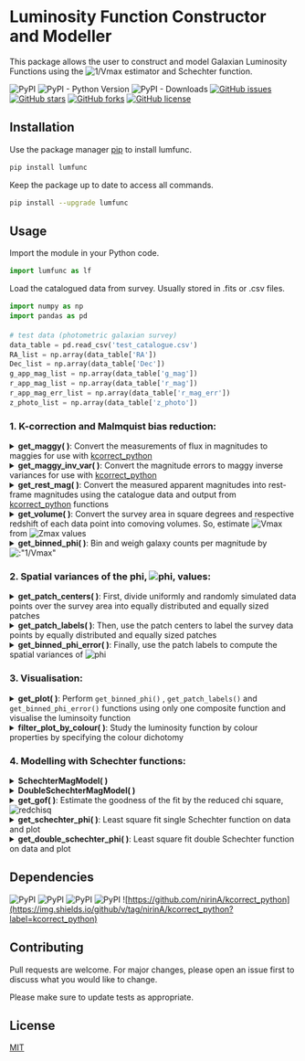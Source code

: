 # Luminosity Function Constructor and Modeller

This package allows the user to construct and model Galaxian Luminosity Functions using the ![1/Vmax](https://render.githubusercontent.com/render/math?math=\frac{1}{V_{max}} ) estimator and Schechter function. 

![PyPI](https://img.shields.io/pypi/v/lumfunc?color=sucess)    ![PyPI - Python Version](https://img.shields.io/pypi/pyversions/lumfunc)    ![PyPI - Downloads](https://img.shields.io/pypi/dm/lumfunc?color=blue&label=downloads%20%E2%AC%87)    [![GitHub issues](https://img.shields.io/github/issues/manasveesaraf/lumfunc)](https://github.com/manasveesaraf/lumfunc/issues)    [![GitHub stars](https://img.shields.io/github/stars/manasveesaraf/lumfunc)](https://github.com/manasveesaraf/lumfunc/stargazers)    [![GitHub forks](https://img.shields.io/github/forks/manasveesaraf/lumfunc)](https://github.com/manasveesaraf/lumfunc/network)    [![GitHub license](https://img.shields.io/github/license/manasveesaraf/lumfunc)](https://github.com/manasveesaraf/lumfunc/blob/master/LICENSE)

## Installation

Use the package manager [pip](https://pypi.org/project/lumfunc/) to install lumfunc.

```bash
pip install lumfunc
```
Keep the package up to date to access all commands. 

```bash
pip install --upgrade lumfunc
```

## Usage

Import the module in your Python code.

```python
import lumfunc as lf
```
Load the catalogued data from survey. Usually stored in .fits or .csv files.

```python
import numpy as np
import pandas as pd

# test data (photometric galaxian survey)
data_table = pd.read_csv('test_catalogue.csv')
RA_list = np.array(data_table['RA'])
Dec_list = np.array(data_table['Dec'])
g_app_mag_list = np.array(data_table['g_mag'])
r_app_mag_list = np.array(data_table['r_mag'])
r_app_mag_err_list = np.array(data_table['r_mag_err'])
z_photo_list = np.array(data_table['z_photo'])
```


### 1. K-correction and Malmquist bias reduction:

<details><summary><b>get_maggy( )</b>: Convert the measurements of flux in magnitudes to maggies for use with <a href="https://github.com/nirinA/kcorrect_python">kcorrect_python</a></summary>
<p>

Return maggies from magnitudes.

```python
r_maggies_list = lf.get_maggy(r_app_mag_list) 
print(r_maggies_list[0:4])
# returns 
# [2.17126084e-08 1.88972757e-08 9.39864400e-09 3.74726494e-08]

# rudimentarily:
r_maggies_result = lf.get_maggy(np.array([19.15822, 19.309002, 20.067337, 18.565714]))
print(r_maggies_result[0:4])
# returns
# [2.17126084e-08 1.88972757e-08 9.39864400e-09 3.74726494e-08]
```

</p>
</details>

<details><summary><b>get_maggy_inv_var( )</b>: Convert the magnitude errors to maggy inverse variances for use with <a href="https://github.com/nirinA/kcorrect_python">kcorrect_python</a></summary>
<p>

Return maggy inverse variances from maggies and magnitude errors.

```python
r_maggy_inv_var_list = lf.get_maggy_inv_var(r_maggies_list, r_app_mag_err_list)
print(r_maggy_inv_var_list[0:4])
# returns 
# [2.61353653e+20 2.21539925e+20 2.63295704e+20 1.52030876e+20]

# rudimentarily:
r_maggy_inv_var_result = lf.get_maggy_inv_var(
    np.array([2.17126084e-08, 1.88972757e-08, 9.39864400e-09, 3.74726494e-08]),
    np.array([0.00309313, 0.0038601, 0.0071193, 0.00234987]))
print(r_maggy_inv_var_result[0:4])
# returns
# [2.61353484e+20 2.21540499e+20 2.63295631e+20 1.52031005e+20]
```

</p>
</details>

<details><summary><b>get_rest_mag( )</b>: Convert the measured apparent magnitudes into rest-frame magnitudes using the catalogue data and output from <a href="https://github.com/nirinA/kcorrect_python">kcorrect_python</a> functions</summary>
<p>
    
Load maggy ratios output file from <a href="https://github.com/nirinA/kcorrect_python">kcorrect_python</a>.

```python
r_maggy_ratios_table = pd.read_csv('rest_maggy_ratios_r_ugriz_test.csv', delimiter=' ')
r_maggy_ratio_list = np.array(r_maggy_ratios_table['maggy_ratio'])
```    
Return rest-frame magnitudes from the apparent magnitudes, redshifts and maggy ratios.

```python
r_rest_mag_list = lf.get_rest_mag(z_photo_list, r_app_mag_list, r_maggy_ratio_list)
print(r_rest_mag_list[0:4])
# returns 
# [-22.51871096 -20.36706085 -23.67084707 -23.68118244]

# rudimentarily:
r_rest_mag_result = lf.get_rest_mag(np.array([0.34, 0.17, 0.61, 0.41]),
                                  np.array([19.15822, 19.309002, 20.067337, 18.565714]),
                                  np.array([0.69938735, 0.90226577, 0.43780755, 0.59193305]))
print(r_rest_mag_result[0:4])
# returns
# [-22.50048221 -20.3671756  -23.61190369 -23.75133512]
```

</p>
</details>

<details><summary><b>get_volume( )</b>: Convert the survey area in square degrees and respective redshift of each data point into comoving volumes. So, estimate <img src="https://render.githubusercontent.com/render/math?math={V_{max}}" alt="Vmax" /> from <img src = "https://render.githubusercontent.com/render/math?math={z_{max}}" alt="Zmax" /> values</summary>
<p>

Load the ![zmax](https://render.githubusercontent.com/render/math?math=z_{max} ) file.

```python
zmax_table = pd.read_csv('test_zmax.csv', delimiter=' ')
z_max_list = np.array(zmax_table['zmax'])
```

Return comoving volume from the survey area and redshifts.

```python
survey_area = 2.5 #sq. degrees
Vmax_list = lf.get_volume(survey_area, z_max_list)
print(Vmax_list[:4])
# returns 
# [1756716.17055371  178625.22629838 2447025.53293128 2287569.94863823]

# rudimentarily:
Vmax_result = lf.get_volume(2.5, np.array([0.50523681, 0.21884399, 0.57489149, 0.55985663]))
print(Vmax_result[:4])
# returns
# [1756716.14012229  178625.22858948 2447025.55434235 2287569.98290078]
```

</p>
</details>

<details><summary><b>get_binned_phi( )</b>: Bin and weigh galaxy counts per magnitude by <img src="https://render.githubusercontent.com/render/math?math=\frac{1}{V_{max}}" alt=:"1/Vmax"></summary>
<p>

Return M, M errors and phi from the rest-frame magnitudes,  ![Vmax](https://render.githubusercontent.com/render/math?math=V_{max} ) values and number of bins.
    
```python
n_bins = 10
M_list, M_err_list, phi_list = lf.get_binned_phi(r_rest_mag_list, Vmax_list, n_bins)
print(M_list)
# returns
# [-24.62894309 -23.40451281 -22.18008254 -20.95565226 -19.73122199
#  -18.50679171 -17.28236144 -16.05793116 -14.83350089 -13.60907061]
print(M_err_list)
# returns
# [0.61221514 0.61221514 0.61221514 0.61221514 0.61221514 0.61221514
#  0.61221514 0.61221514 0.61221514 0.61221514]
print(phi_list)
# returns 
# [2.90491673e+02 2.65797786e+02 9.55747321e-05 2.54944447e-04
#  6.24753189e-04 1.07591651e-03 1.91052839e-03 5.62455612e-03
#  3.86037842e-03 6.41768497e-02]

# OR a rudimentarily example:
M_result, M_err_result, phi_result = lf.get_binned_phi(
    np.array([-23, -21, -19, -22, -23, -23, -22, -23, -22, -22, -19, -21]),
    np.array([
        8e+08, 2e+08, 2e+07, 3e+08, 6e+08, 6e+08, 4e+08, 7e+08, 5e+08, 6e+08,
        7e+06, 1e+08
    ]), 4)
print(M_result)
# returns 
# [-22.5 -21.5 -20.5 -19.5]
print(M_err_result)
# returns 
# [0.5 0.5 0.5 0.5]
print(phi_result)
# returns
# [1.06411667e-08 1.02900000e-08 0.00000000e+00 1.32300000e-07]
```

</p>
</details>


### 2. Spatial variances of the phi, <img src="https://render.githubusercontent.com/render/math?math=\phi" alt="phi">, values:

<details><summary><b>get_patch_centers( )</b>: First, divide uniformly and randomly simulated data points over the survey area into equally distributed and equally sized patches</summary>
<p>
Load RA and Dec from uniformly distributed catalogue.

```python
uniform_data_table = pd.read_csv('test_uniform_catalogue.csv')
uniform_RA_list = np.array(uniform_data_table['uniform_RA'])
uniform_Dec_list = np.array(uniform_data_table['uniform_Dec'])
```
    
Return patch centers as (RA, Dec) from the uniform RA, Dec and number of patches.

```python
n_patches = 10
centers_guesses = lf.get_patch_centers(uniform_RA_list,
                     uniform_Dec_list,
                     n_patches,
                     survey='kids',
                     max_iterations=int(100),
                     tolerance=1.0e-2)
```

</p>
</details>

<details><summary><b>get_patch_labels( )</b>: Then, use the patch centers to label the survey data points by equally distributed and equally sized patches</summary>
<p>

Load patch center guesses from file.

```python
ugriz_test_patch_centers_file_path = 'patch_centers_tol0.01_ugriz_test.csv'
centers_table = np.genfromtxt(ugriz_test_patch_centers_file_path, delimiter=' ')
ra_guesses = centers_table[ : , 0]
dec_guesses = centers_table[ : , 1]
ugriz_test_patch_centers_guesses = np.column_stack((ra_guesses, dec_guesses))
```

Return patch labels for each data point from RA, Dec, number of patches and patch center guesses.

```python
labels = lf.get_patch_labels(RA_list,
                             Dec_list,
                             n_patches,
                             ugriz_test_patch_centers_guesses,
                             survey='kids',
                             numba_installed=True,
                             plot_savename='test_patches.png')

print(labels[0:4])
# returns
# [1 3 5 6]

# displays plot
```

![get_patch_labels](https://raw.githubusercontent.com/manasveesaraf/lumfunc/master/test/test_patches.png)

</p>
</details>

<details><summary><b>get_binned_phi_error( )</b>: Finally, use the patch labels to compute the spatial variances of <img src="https://render.githubusercontent.com/render/math?math=\phi" alt="phi"> </summary>
<p>

Return error on phi from rest-frame magnitude, maximum observed volume, labels, number of patches and number of bins.

```python
phi_err_list = lf.get_binned_phi_error(r_rest_mag_list, Vmax_list, labels, n_patches, n_bins)
print(phi_err_list)
# returns
# [8.10939765e+02 6.07817000e+02 4.36417469e-05 1.97040124e-04
#  5.48618065e-04 4.65431861e-04 5.77332857e-04 4.59036072e-03
#  2.21037277e-03 1.64362438e-01]
```

</p>
</details>


### 3. Visualisation:

<details><summary><b>get_plot( )</b>: Perform <code>get_binned_phi()</code> , <code>get_patch_labels()</code> and <code>get_binned_phi_error()</code> functions using only one composite function and visualise the luminsoity function</summary>
<p>

Plot the ![1/Vmax](https://render.githubusercontent.com/render/math?math=\frac{1}{V_{max}} ) weighted luminosity function, binned by magnitude.

```python
plot_M_list, plot_M_err_list, plot_phi_list, plot_phi_err_list = lf.get_plot(
    r_rest_mag_list,
    Vmax_list,
    n_bins,
    RA_list,
    Dec_list,
    n_patches,
    ugriz_test_patch_centers_guesses,
    survey='kids',
    numba_installed=True,
    plot_savename='test_LF.png')

print(plot_M_list)
# returns
# [-24.62894309 -23.40451281 -22.18008254 -20.95565226 -19.73122199
#  -18.50679171 -17.28236144 -16.05793116 -14.83350089 -13.60907061]
print(plot_M_err_list)
# returns
# [0.61221514 0.61221514 0.61221514 0.61221514 0.61221514 0.61221514
#  0.61221514 0.61221514 0.61221514 0.61221514]
print(plot_phi_list)
# returns 
# [2.90491673e+02 2.65797786e+02 9.55747321e-05 2.54944447e-04
#  6.24753189e-04 1.07591651e-03 1.91052839e-03 5.62455612e-03
#  3.86037842e-03 6.41768497e-02]
print(plot_phi_err_list)
# returns
# [8.10939765e+02 6.07817000e+02 4.36417469e-05 1.97040124e-04
#  5.48618065e-04 4.65431861e-04 5.77332857e-04 4.59036072e-03
#  2.21037277e-03 1.64362438e-01]

# displays plot
```

![get_plot](https://raw.githubusercontent.com/manasveesaraf/lumfunc/master/test/test_LF.png)

</p>
</details>



<details><summary><b>filter_plot_by_colour( )</b>: Study the luminosity function by colour properties by specifying the colour dichotomy</summary>
<p>

Calculate rest-frame magnitudes in a higher wavelength band.

```python
g_maggy_ratios_table = pd.read_csv('rest_maggy_ratios_g_ugriz_test.csv', delimiter=' ')
g_maggy_ratio_list = np.array(g_maggy_ratios_table['maggy_ratio'])
g_rest_mag_list = lf.get_rest_mag(z_photo_list, g_app_mag_list, g_maggy_ratio_list)
```                                  

Plot the ![1/Vmax](https://render.githubusercontent.com/render/math?math=\frac{1}{V_{max}} ) weighted luminosity function from data, binned by magnitude and filtered by galaxy colours. The galaxy colours are filtered by red and blue with the help of the input colour dichotomy line parameters. The colour dichotomy line parameters must be inferred first from a CMD plot.

```python
colour_cut_slope = 0.0
colour_cut_intercept = 0.65
all_M_list, all_M_err_list, all_phi_list, all_phi_err_list, red_M_list, red_M_err_list, red_phi_list, red_phi_err_list, blue_M_list, blue_M_err_list, blue_phi_list, blue_phi_err_list = lf.filter_plot_by_colour(
    colour_cut_slope,
    colour_cut_intercept,
    r_rest_mag_list,
    g_rest_mag_list,
    Vmax_list,
    n_bins,
    RA_list,
    Dec_list,
    n_patches,
    ugriz_test_patch_centers_guesses,
    survey='kids',
    numba_installed=True,
    plot_savename='test_LF_colour.png')

print(all_M_list)
# returns
# [-24.62894309 -23.40451281 -22.18008254 -20.95565226 -19.73122199
#  -18.50679171 -17.28236144 -16.05793116 -14.83350089 -13.60907061]
print(all_M_err_list)
# returns
# [0.61221514 0.61221514 0.61221514 0.61221514 0.61221514 0.61221514
#  0.61221514 0.61221514 0.61221514 0.61221514]
print(all_phi_list)
# returns 
# [2.90491673e+02 2.65797786e+02 9.55747321e-05 2.54944447e-04
#  6.24753189e-04 1.07591651e-03 1.91052839e-03 5.62455612e-03
#  3.86037842e-03 6.41768497e-02]
print(all_phi_err_list)
# returns
# [8.10939765e+02 6.07817000e+02 4.36417469e-05 1.97040124e-04
#  5.48618065e-04 4.65431861e-04 5.77332857e-04 4.59036072e-03
#  2.21037277e-03 1.64362438e-01]
print(red_M_list)
# returns
# [-23.74970541 -23.22313054 -22.69655567 -22.1699808  -21.64340593
#  -21.11683106 -20.59025618 -20.06368131 -19.53710644 -19.01053157]
print(red_M_err_list)
# returns
# [0.26328744 0.26328744 0.26328744 0.26328744 0.26328744 0.26328744
#  0.26328744 0.26328744 0.26328744 0.26328744]
print(red_phi_list)
# returns 
# [5.26222015e-06 1.14632290e-05 2.28157661e-05 3.06324489e-05
#  3.78476037e-05 6.95586501e-05 4.60187630e-05 4.22375487e-05
#  1.62668295e-04 5.19891936e-05]
print(red_phi_err_list)
# returns
# [1.68168015e-05 1.88488251e-05 2.14158070e-05 3.71536660e-05
#  5.64450184e-05 3.68156206e-05 5.65680558e-05 7.50190249e-05
#  1.53845192e-04 2.11279153e-04]
print(blue_M_list)
# returns
# [-24.62894309 -23.40451281 -22.18008254 -20.95565226 -19.73122199
#  -18.50679171 -17.28236144 -16.05793116 -14.83350089 -13.60907061]
print(blue_M_err_list)
# returns
# [0.61221514 0.61221514 0.61221514 0.61221514 0.61221514 0.61221514
#  0.61221514 0.61221514 0.61221514 0.61221514]
print(blue_phi_list)
# returns 
# [2.90491673e+02 2.65797776e+02 6.60187386e-05 1.98062249e-04
#  5.36631986e-04 1.05355819e-03 1.91052839e-03 5.62455612e-03
#  3.86037842e-03 6.41768497e-02]
print(blue_phi_err_list)
# returns
# [8.10939766e+02 6.07817001e+02 3.09642048e-05 1.36828177e-04
#  5.48267776e-04 4.41552058e-04 5.12621058e-04 4.59003142e-03
#  2.20983143e-03 1.64360385e-01]

# displays plot
```

![filter_plot_by_colour](https://raw.githubusercontent.com/manasveesaraf/lumfunc/master/test/test_LF_colour.png)

</p>
</details>


### 4. Modelling with Schechter functions:

<details><summary><b>SchechterMagModel( )</b></summary>
<p>

Return single Schechter luminosity function in terms of magnitude from 3 free parameters of the model.

```python
M_star_guess = -20.7
phi_star_guess = 9.5e-3
alpha_guess = -1.3
sch1_model_phi_list = lf.SchechterMagModel(M_list, M_star_guess, phi_star_guess, alpha_guess)
print(sch1_model_phi_list)
# returns
# [1.88907752e-19 2.36778419e-08 1.16643327e-04 2.29997398e-03
#  7.59124212e-03 1.40466857e-02 2.15508182e-02 3.11177839e-02
#  4.40579218e-02 6.19837431e-02]
```

</p>
</details>

<details><summary><b>DoubleSchechterMagModel( )</b></summary>
<p>

Return double Schechter luminosity function in terms of magnitude from 5 free parameters of the model.

```python
M_star_guess = -20.7
phi_star_1_guess = 6.16e-3
alpha_1_guess = -0.79
phi_star_2_guess = 6.16e-3
alpha_2_guess = -0.79
sch2_model_phi_list = lf.DoubleSchechterMagModel(M_list, 
                                              M_star_guess,
                                              phi_star_1_guess,
                                              alpha_1_guess,
                                              phi_star_2_guess,
                                              alpha_2_guess)
print(sch2_model_phi_list)
# returns
# [1.55110526e-18 1.09383000e-07 3.03168335e-04 3.36328048e-03
#  6.24552903e-03 6.50199270e-03 5.61245148e-03 4.55946326e-03
#  3.63199542e-03 2.87485077e-03]
```

</p>
</details>

<details><summary><b>get_gof( )</b>: Estimate the goodness of the fit by the reduced chi square, <img src="https://render.githubusercontent.com/render/math?math=\chi_{\nu}^{2}" alt="redchisq"></summary>
<p>

Returns reduced chi squared estimate of goodness of fit from observed values, modelled values, errors and number of free parameters used in model.

```python
m = 3
gof = lf.get_gof(phi_list, phi_err_list, sch1_model_phi_list, m)
print(gof)
# returns
# 366.43103358282144
```

</p>
</details>

<details><summary><b>get_schechter_phi( )</b>: Least square fit single Schechter function on data and plot</summary>
<p>

Returns least square fit of phi with single Schechter function, reduced chi squared estimate and the 3 Schechter parameters with their errors.

```python
all_sch1_model_phi_list, all_chi_sq, all_M_star, all_M_star_err, all_phi_star, all_phi_star_err, all_alpha_star, all_alpha_star_err = lf.get_schechter_phi(
    all_M_list,
    all_M_err_list,
    all_phi_list,
    all_phi_err_list,
    np.array([M_star_guess, phi_star_guess, alpha_guess]),
    plot_savename='test_all_Sch.png')

print(all_sch1_model_phi_list)
# returns
# [2.83258986e-09 5.74389144e-06 9.25939975e-05 3.12011592e-04
#  6.33385107e-04 1.09120816e-03 1.78269412e-03 2.86270542e-03
#  4.57149418e-03 7.28713338e-03]
print(all_chi_sq)
# returns
# 0.14910742282850892
print(all_M_star)
# returns
# -22.068531742285295
print(all_M_star_err)
# returns
# 0.35573470148190917
print(all_phi_star)
# returns
# 0.0003176940137059405
print(all_phi_star_err)
# returns
# 0.0001288373384458377
print(all_alpha_star)
# returns
# -1.4126892538229192
print(all_alpha_star_err)
# returns
# 0.06081125190828317

# displays plot
```

![get_schechter_phi](https://raw.githubusercontent.com/manasveesaraf/lumfunc/master/test/test_all_Sch.png)

</p>
</details>

<details><summary><b>get_double_schechter_phi( )</b>: Least square fit double Schechter function on data and plot</summary>
<p>
    
Returns least square fit of phi with double Schechter function, reduced chi squared estimate and the 5 Schechter parameters with their errors.    

```python
red_sch2_model_phi_list, red_chi_sq, red_M_star, red_M_star_err, red_phi_star_1, red_phi_star_err_1, red_phi_star_2, red_phi_star_err_2, red_alpha_star_1, red_alpha_star_err_1, red_alpha_star_2, red_alpha_star_err_2 = lf.get_double_schechter_phi(
    red_M_list,
    red_M_err_list,
    red_phi_list,
    red_phi_err_list,
    np.array([M_star_guess, phi_star_1_guess, alpha_1_guess, phi_star_2_guess, alpha_2_guess]),
    plot_savename='test_red_dSch.png')

print(list(red_sch2_model_phi_list))
# returns
# [0.00000000e+000 0.00000000e+000 0.00000000e+000 0.00000000e+000
#  0.00000000e+000 0.00000000e+000 0.00000000e+000 2.63752933e-229
#  2.35253203e-141 2.75200955e-087]
print(red_chi_sq)
# returns
# 1.2084645603920292
print(red_M_star)
# returns
# -13.256557144101373
print(red_M_star_err)
# returns
# inf
print(red_phi_star_1) 
# returns
# -0.005143924152379018
print(red_phi_star_err_1) 
# returns
# inf
print(red_phi_star_2)
# returns
# -1.8735454729853815
print(red_phi_star_err_2) 
# returns
# inf
print(red_alpha_star_1) 
# returns
# 0.012183946742584995
print(red_alpha_star_err_1) 
# returns
# inf
print(red_alpha_star_2)
# returns
# 0.025603076393042268
print(red_alpha_star_err_2)
# returns
# inf

# displays plot
```

![get_double_schechter_phi](https://raw.githubusercontent.com/manasveesaraf/lumfunc/master/test/test_red_dSch.png)

</p>
</details>

## Dependencies
![PyPI](https://img.shields.io/pypi/v/astropy?label=astropy)    ![PyPI](https://img.shields.io/pypi/v/numpy?label=numpy)    ![PyPI](https://img.shields.io/pypi/v/scipy?label=scipy)    ![PyPI](https://img.shields.io/pypi/v/matplotlib?label=matplotlib)  ![https://github.com/nirinA/kcorrect_python](https://img.shields.io/github/v/tag/nirinA/kcorrect_python?label=kcorrect_python)

## Contributing
Pull requests are welcome. For major changes, please open an issue first to discuss what you would like to change.

Please make sure to update tests as appropriate.

## License
[MIT](https://github.com/manasveesaraf/LuminosityFunction/blob/master/LICENSE)
